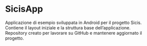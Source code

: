 # SicisApp

Applicazione di esempio sviluppata in Android per il progetto Sicis.  
Contiene il layout iniziale e la struttura base dell’applicazione.  
Repository creato per lavorare su GitHub e mantenere aggiornato il progetto.
